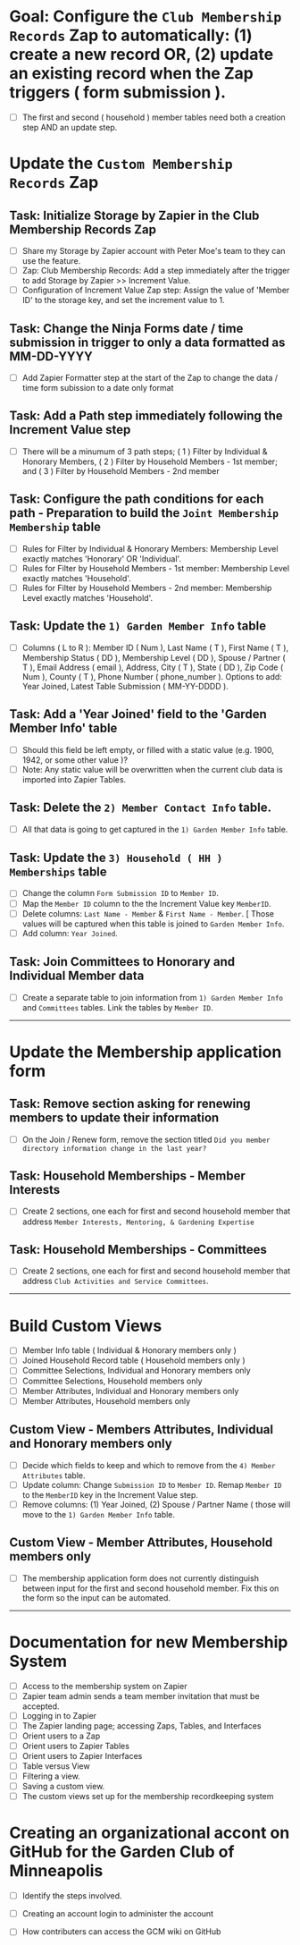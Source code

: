 
# Goal: Configure the `Club Membership Records` Zap to automatically: (1) create a new record OR, (2) update an existing record when the Zap triggers ( form submission ). 
- [ ] The first and second ( household ) member tables need both a creation step AND an update step. 

# Update the `Custom Membership Records` Zap

## Task: Initialize Storage by Zapier in the Club Membership Records Zap

- [ ] Share my Storage by Zapier account with Peter Moe's team to they can use the feature. 
- [ ] Zap: Club Membership Records: Add a step immediately after the trigger to add Storage by Zapier >> Increment Value.
- [ ] Configuration of Increment Value Zap step: Assign the value of 'Member ID' to the storage key, and set the increment value to 1.

## Task: Change the Ninja Forms date / time submission in trigger to only a data formatted as MM-DD-YYYY 

- [ ] Add Zapier Formatter step at the start of the Zap to change the data / time form subission to a date only format 
      
## Task: Add a Path step immediately following the Increment Value step

- [ ] There will be a minumum of 3 path steps; ( 1 ) Filter by Individual & Honorary Members, ( 2 ) Filter by Household Members - 1st member; and ( 3 ) Filter by Household Members - 2nd member

## Task: Configure the path conditions for each path - Preparation to build the `Joint Membership Membership` table

- [ ] Rules for Filter by Individual & Honorary Members: Membership Level exactly matches 'Honorary' OR 'Individual'.
- [ ] Rules for Filter by Household Members - 1st member: Membership Level exactly matches 'Household'.
- [ ] Rules for Filter by Household Members - 2nd member: Membership Level exactly matches 'Household'.

## Task: Update the `1) Garden Member Info` table

- [ ] Columns ( L to R ): Member ID ( Num ), Last Name ( T ), First Name ( T ), Membership Status ( DD ), Membership Level ( DD ), Spouse / Partner ( T ), Email Address ( email ), Address, City ( T ), State ( DD ), Zip Code ( Num ), County ( T ), Phone Number ( phone_number ). Options to add: Year Joined, Latest Table Submission ( MM-YY-DDDD ).

## Task: Add a 'Year Joined' field to the 'Garden Member Info' table

- [ ] Should this field be left empty, or filled with a static value (e.g. 1900, 1942, or some other value )?
- [ ] Note: Any static value will be overwritten when the current club data is imported into Zapier Tables.

## Task: Delete the `2) Member Contact Info` table. 

- [ ] All that data is going to get captured in the `1) Garden Member Info` table. 

## Task: Update the `3) Household ( HH ) Memberships` table

- [ ] Change the column `Form Submission ID` to `Member ID`.
- [ ] Map the `Member ID` column to the the Increment Value key `MemberID`.
- [ ] Delete columns: `Last Name - Member` & `First Name - Member`. [ Those values will be captured when this table is joined to `Garden Member Info`.
- [ ] Add column: `Year Joined`.

## Task: Join Committees to Honorary and Individual Member data
- [ ] Create a separate table to join information from `1) Garden Member Info` and `Committees` tables. Link the tables by `Member ID`.

---

# Update the Membership application form

## Task: Remove section asking for renewing members to update their information
- [ ] On the Join / Renew form, remove the section titled `Did you member directory information change in the last year?`

## Task: Household Memberships - Member Interests
- [ ] Create 2 sections, one each for first and second household member that address `Member Interests, Mentoring, & Gardening Expertise`

## Task: Household Memberships - Committees
- [ ] Create 2 sections, one each for first and second household member that address `Club Activities and Service Committees`.

---

# Build Custom Views
- [ ] Member Info table ( Individual & Honorary members only )
- [ ] Joined Household Record table ( Household members only )
- [ ] Committee Selections, Individual and Honorary members only
- [ ] Committee Selections, Household members only
- [ ] Member Attributes, Individual and Honorary members only
- [ ] Member Attributes, Household members only

## Custom View - Members Attributes, Individual and Honorary members only
- [ ] Decide which fields to keep and which to remove from the `4) Member Attributes` table.
- [ ] Update column: Change `Submission ID` to `Member ID`. Remap `Member ID` to the `MemberID` key in the Increment Value step.
- [ ] Remove columns: (1) Year Joined, (2) Spouse / Partner Name ( those will move to the `1) Garden Member Info` table.  

## Custom View - Member Attributes, Household members only
- [ ] The membership application form does not currently distinguish between input for the first and second household member. Fix this on the form so the input can be automated.

---

# Documentation for new Membership System
- [ ] Access to the membership system on Zapier
- [ ] Zapier team admin sends a team member invitation that must be accepted.
- [ ] Logging in to Zapier
- [ ] The Zapier landing page; accessing Zaps, Tables, and Interfaces
- [ ] Orient users to a Zap
- [ ] Orient users to Zapier Tables
- [ ] Orient users to Zapier Interfaces
- [ ] Table versus View
- [ ] Filtering a view.
- [ ] Saving a custom view.
- [ ] The custom views set up for the membership recordkeeping system

# Creating an organizational accont on GitHub for the Garden Club of Minneapolis
- [ ] Identify the steps involved.
- [ ] Creating an account login to administer the account
- [ ] How contributers can access the GCM wiki on GitHub

